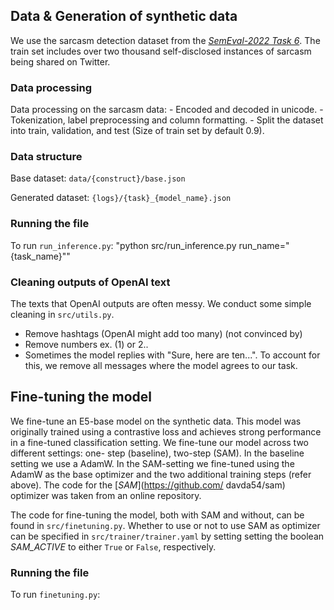 

## Data & Generation of synthetic data

We use the sarcasm detection dataset from the [*SemEval-2022 Task 6*](https://aclanthology.org/2022.semeval-1.111/). The train set includes over two thousand self-disclosed instances of sarcasm being shared on Twitter.


### Data processing
Data processing on the sarcasm data:
    - Encoded and decoded in unicode.
    - Tokenization, label preprocessing and column formatting.
    - Split the dataset into train, validation, and test (Size of train set by default 0.9).

### Data structure
Base dataset: ``data/{construct}/base.json``

Generated dataset: ``{logs}/{task}_{model_name}.json``

### Running the file
To run ```run_inference.py```: "python src/run_inference.py run_name="{task_name}""

### Cleaning outputs of OpenAI text
The texts that OpenAI outputs are often messy. We conduct some simple cleaning in ``src/utils.py``.
* Remove hashtags (OpenAI might add too many) (not convinced by)
* Remove numbers ex. (1) or 2..
* Sometimes the model replies with "Sure, here are ten...". To account for this, we remove all messages where the model agrees to our task.

## Fine-tuning the model

We fine-tune an E5-base model on the synthetic data. This model
was originally trained using a contrastive loss and achieves
strong performance in a fine-tuned classification setting.
We fine-tune our model across two different settings: one-
step (baseline), two-step (SAM). In the baseline setting we
use a AdamW. In the SAM-setting we fine-tuned using the
AdamW as the base optimizer and the two additional training
steps (refer above). The code for the [*SAM*](https://github.com/
davda54/sam) optimizer was taken from an online repository. 

The code for fine-tuning the model, both with SAM and without, can be found in ``src/finetuning.py``. Whether to use or not to use SAM as optimizer can be specified in ``src/trainer/trainer.yaml`` by setting setting the boolean *SAM_ACTIVE* to either ``True`` or ``False``, respectively.

### Running the file

To run ``finetuning.py``: 